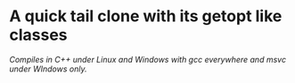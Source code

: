 # A quick tail clone with its getopt like classes

*Compiles in C++ under Linux and Windows with gcc everywhere and msvc under WIndows only.*
